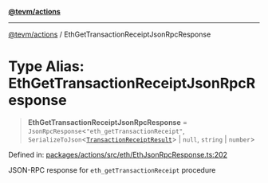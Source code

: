 [**@tevm/actions**](../README.md)

***

[@tevm/actions](../globals.md) / EthGetTransactionReceiptJsonRpcResponse

# Type Alias: EthGetTransactionReceiptJsonRpcResponse

> **EthGetTransactionReceiptJsonRpcResponse** = `JsonRpcResponse`\<`"eth_getTransactionReceipt"`, `SerializeToJson`\<[`TransactionReceiptResult`](TransactionReceiptResult.md)\> \| `null`, `string` \| `number`\>

Defined in: [packages/actions/src/eth/EthJsonRpcResponse.ts:202](https://github.com/evmts/tevm-monorepo/blob/main/packages/actions/src/eth/EthJsonRpcResponse.ts#L202)

JSON-RPC response for `eth_getTransactionReceipt` procedure
